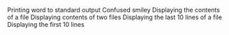 Printing word to standard output
Confused smiley
Displaying the contents of a file
Displaying contents of two files
Displaying the last 10 lines of a file
Displaying the first 10 lines
